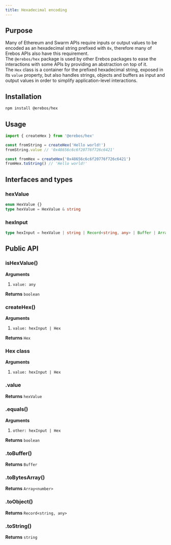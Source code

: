 ```yaml
---
title: Hexadecimal encoding
---
```


## Purpose

Many of Ethereum and Swarm APIs require inputs or output values to be encoded as an hexadecimal string prefixed with `0x`, therefore many of Erebos APIs also have this requirement.\
The `@erebos/hex` package is used by other Erebos packages to ease the interactions with some APIs by providing an abstraction on top of it.\
The `Hex` class is a container for the prefixed hexadecimal string, exposed in its `value` property, but also handles strings, objects and buffers as input and output values in order to simplify application-level interactions.

## Installation

```sh
npm install @erebos/hex
```

## Usage

```javascript
import { createHex } from '@erebos/hex'

const fromString = createHex('Hello world!')
fromString.value // '0x48656c6c6f20776f726c6421'

const fromHex = createHex('0x48656c6c6f20776f726c6421')
fromHex.toString() // 'Hello world!'
```

## Interfaces and types

### hexValue

```typescript
enum HexValue {}
type hexValue = HexValue & string
```

### hexInput

```typescript
type hexInput = hexValue | string | Record<string, any> | Buffer | Array<number>
```

## Public API

### isHexValue()

**Arguments**

1.  `value: any`

**Returns** `boolean`

### createHex()

**Arguments**

1.  `value: hexInput | Hex`

**Returns** `Hex`

### Hex class

**Arguments**

1.  `value: hexInput | Hex`

### .value

**Returns** `hexValue`

### .equals()

**Arguments**

1.  `other: hexInput | Hex`

**Returns** `boolean`

### .toBuffer()

**Returns** `Buffer`

### .toBytesArray()

**Returns** `Array<number>`

### .toObject()

**Returns** `Record<string, any>`

### .toString()

**Returns** `string`

